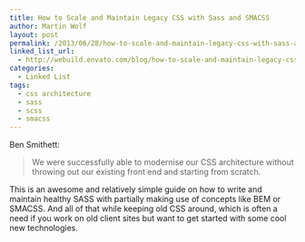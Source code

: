 ```yaml
---
title: How to Scale and Maintain Legacy CSS with Sass and SMACSS
author: Martin Wolf
layout: post
permalink: /2013/06/28/how-to-scale-and-maintain-legacy-css-with-sass-and-smacss/
linked_list_url:
  - http://webuild.envato.com/blog/how-to-scale-and-maintain-legacy-css-with-sass-and-smacss/
categories:
  - Linked List
tags:
  - css architecture
  - sass
  - scss
  - smacss
---
```

<p class="linked-list-quote-author">
  Ben Smithett:
</p>

> We were successfully able to modernise our CSS architecture without throwing out our existing front end and starting from scratch.

This is an awesome and relatively simple guide on how to write and maintain healthy SASS with partially making use of concepts like BEM or SMACSS. And all of that while keeping old CSS around, which is often a need if you work on old client sites but want to get started with some cool new technologies.